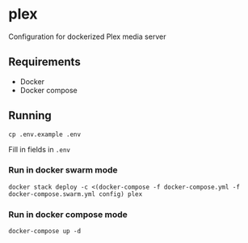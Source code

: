 # plex

Configuration for dockerized Plex media server

## Requirements

- Docker
- Docker compose

## Running

```
cp .env.example .env
```

Fill in fields in `.env`

### Run in docker swarm mode

```
docker stack deploy -c <(docker-compose -f docker-compose.yml -f docker-compose.swarm.yml config) plex
```

### Run in docker compose mode

```
docker-compose up -d
```
